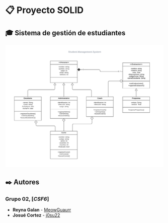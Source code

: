 # 📋 Proyecto SOLID

## 🎓 Sistema de gestión de estudiantes

<p align="center">
  <img src="./Recursos/uml.jpeg" alt="UML" width="720">
</p>

## ✒️ Autores
### Grupo 02, [_CSF6_]
* **Reyna Galan** - [MeowGuaurr](https://github.com/MeowGuaurr)
* **Josué Cortez** - [j0su22](https://github.com/j0su22)